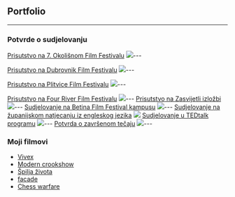 ## Portfolio

---

### Potvrde o sudjelovanju

[Prisutstvo na 7. Okolišnom Film Festivalu](/sample_page)
<img src="images/7.okolisni filmski festival.jpeg?raw=true"/>---


[Prisutstvo na Dubrovnik Film Festivalu](/pdf/sample_presentation.pdf)
<img src="images/DUFF kugarica.jpg?raw=true"/>---


[Prisutstvo na Plitvice Film Festivalu](http://example.com/)
<img src="images/Plitvice film festival.jpg?raw=true"/>---

[Prisutstvo na Four River Film Festivalu](http://example.com/)
<img src="images/frff.jpg?raw=true"/>---
[Prisutstvo na Zasvijetli izložbi](http://example.com/)
<img src="images/Zasvijetli.jpg?raw=true"/>---
[Sudjelovanje na Betina Film Festival kampusu](http://example.com/)
<img src="images/Baff.jpg?raw=true"/>---
[Sudjelovanje na županijskom natjecanju iz engleskog jezika](http://example.com/)
<img src="images/Pohvalnica iz engleskog.jpg?raw=true"/>
[Sudjelovanje u TEDtalk programu](http://example.com/)
<img src="images/Ted talk.jpg?raw=true"/>---
[Potvrda o završenom tečaju](http://example.com/)
<img src="images/certifikat.jpg?raw=true"/>---

### Moji filmovi

- [Vivex](https://youtu.be/Rd9rjjJ9amo)
- [Modern crookshow](https://youtu.be/X1LhlHebvA8)
- [Špilja života](https://youtu.be/KARWocfbHIg)
- [facade](https://youtu.be/vJhwPj2xjGU)
- [Chess warfare](https://youtu.be/BknSIQ34q6o)





